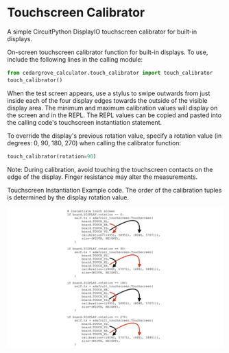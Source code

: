 # Touchscreen Calibrator
A simple CircuitPython DisplayIO touchscreen calibrator for built-in displays.

On-screen touchscreen calibrator function for built-in displays. To use, include the following lines in the calling module:

   ```python
   from cedargrove_calculator.touch_calibrator import touch_calibrator
   touch_calibrator()
   ```

   When the test screen appears, use a stylus to swipe outwards from just inside each of the four display edges towards the outside of the visible display area. The minimum and maximum calibration values will display on the screen and in the REPL. The REPL values can be copied and pasted into the calling code's touchscreen instantiation statement.

   To override the display's previous rotation value, specify a rotation value (in degrees: 0, 90, 180, 270) when calling the calibrator function:

   ```python
   touch_calibrator(rotation=90)
   ```

   Note: During calibration, avoid touching the touchscreen contacts on the edge of the display. Finger resistance may alter the measurements.
   
   Touchscreen Instantiation Example code. The order of the calibration tuples is determined by the display rotation value.
   
   ![Touchscreen Instantiation Example](https://github.com/CedarGroveStudios/Touchscreen_Calibrator/blob/main/docs/Touch_Calib_example.png)
   
